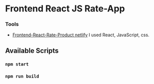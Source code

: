 #  **Frontend React JS Rate-App**


### Tools 
- [Frontend-React-Rate-Product netlify](https://github.com/wesam-k/Rate-and-Review-product)
 I used  React, JavaScript, css.





## Available Scripts

### `npm start`

### `npm run build`


